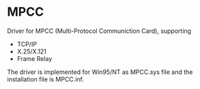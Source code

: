 # MPCC
Driver for MPCC (Multi-Protocol Communiction Card), supporting
* TCP/IP
* X.25/X.121
* Frame Relay

The driver is implemented for Win95/NT as MPCC.sys file and the installation file is MPCC.inf.
